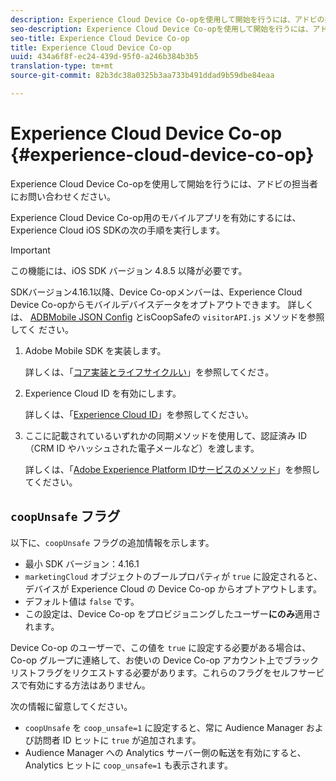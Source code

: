 ```yaml
---
description: Experience Cloud Device Co-opを使用して開始を行うには、アドビの担当者にお問い合わせください。
seo-description: Experience Cloud Device Co-opを使用して開始を行うには、アドビの担当者にお問い合わせください。
seo-title: Experience Cloud Device Co-op
title: Experience Cloud Device Co-op
uuid: 434a6f8f-ec24-439d-95f0-a246b384b3b5
translation-type: tm+mt
source-git-commit: 82b3dc38a0325b3aa733b491ddad9b59dbe84eaa

---
```



# Experience Cloud Device Co-op {#experience-cloud-device-co-op}

Experience Cloud Device Co-opを使用して開始を行うには、アドビの担当者にお問い合わせください。

Experience Cloud Device Co-op用のモバイルアプリを有効にするには、Experience Cloud iOS SDKの次の手順を実行します。

>[!IMPORTANT]
>
>この機能には、iOS SDK バージョン 4.8.5 以降が必要です。

SDKバージョン4.16.1以降、Device Co-opメンバーは、Experience Cloud Device Co-opからモバイルデバイスデータをオプトアウトできます。 詳しくは、 [ADBMobile JSON Config](/help/ios/configuration/json-config/json-config.md) とisCoopSafeの `visitorAPI.js` メソッドを参照してく [](https://docs.adobe.com/content/help/en/id-service/using/id-service-api/configurations/coopsafe.html)ださい。

1. Adobe Mobile SDK を実装します。

   詳しくは、「[コア実装とライフサイクルい](/help/ios/getting-started/dev-qs.md)」を参照してくださ。
1. Experience Cloud ID を有効にします。

   詳しくは、「[Experience Cloud ID](/help/ios/marketing-cloud/mcvid.md)」を参照してください。
1. ここに記載されているいずれかの同期メソッドを使用して、認証済み ID（CRM ID やハッシュされた電子メールなど）を渡します。

   詳しくは、「[Adobe Experience Platform IDサービスのメソッド](/help/ios/marketing-cloud/mc-methods.md)」を参照してください。

## `coopUnsafe` フラグ

以下に、`coopUnsafe` フラグの追加情報を示します。

* 最小 SDK バージョン：4.16.1
* `marketingCloud` オブジェクトのブールプロパティが `true` に設定されると、デバイスが Experience Cloud の Device Co-op からオプトアウトします。
* デフォルト値は `false` です。
* この設定は、Device Co-op をプロビジョニングしたユーザー&#x200B;**にのみ**&#x200B;適用されます。

Device Co-op のユーザーで、この値を `true` に設定する必要がある場合は、Co-op グループに連絡して、お使いの Device Co-op アカウント上でブラックリストフラグをリクエストする必要があります。これらのフラグをセルフサービスで有効にする方法はありません。

次の情報に留意してください。

* `coopUnsafe` を `coop_unsafe=1` に設定すると、常に Audience Manager および訪問者 ID ヒットに `true` が追加されます。
* Audience Manager への Analytics サーバー側の転送を有効にすると、Analytics ヒットに `coop_unsafe=1` も表示されます。


